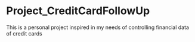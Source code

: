 # Project_CreditCardFollowUp
This is a personal project inspired in my needs of controlling financial data of credit cards
